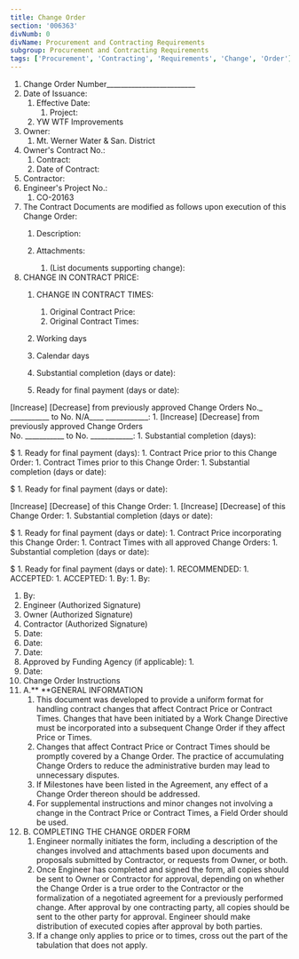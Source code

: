 ```yaml
---
title: Change Order
section: '006363'
divNumb: 0
divName: Procurement and Contracting Requirements
subgroup: Procurement and Contracting Requirements
tags: ['Procurement', 'Contracting', 'Requirements', 'Change', 'Order']
---
```


   1. Change Order Number\_\_\_\_\_\_\_\_\_\_\_\_\_\_\_\_\_\_\_\_\_\_\_\_\_
   1. Date of Issuance:
      1. Effective Date:
            1. Project:
      1. YW WTF Improvements 
   1. Owner:
      1. Mt. Werner Water & San. District
   1. Owner's Contract No.:
      1. Contract:
      1. Date of Contract:
   1. Contractor:
   1. Engineer's Project No.:
      1. CO-20163
1. The Contract Documents are modified as follows upon execution of this Change Order:
      1. Description:
   

   1. Attachments:
      1. (List documents supporting change):
1. CHANGE IN CONTRACT PRICE:
      1. CHANGE IN CONTRACT TIMES:
            1. Original Contract Price:
         1. Original Contract Times:
    1. Working days
    1. Calendar days
    1. Substantial completion (days or date):
 
    1. Ready for final payment (days or date):
 
[Increase] [Decrease] from previously approved Change Orders No.\_ \_\_\_\_\_\_\_\_\_\_\_ to No. N/A\_\_\_\_ \_\_\_\_\_\_\_\_\_\_\_\_:
      1. [Increase] [Decrease] from previously approved Change Orders  
No. \_\_\_\_\_\_\_\_\_\_\_ to No. \_\_\_\_\_\_\_\_\_\_\_\_:
    1. Substantial completion (days):
 
$ 
    1. Ready for final payment (days):
    1. Contract Price prior to this Change Order:
      1. Contract Times prior to this Change Order:
    1. Substantial completion (days or date):
 
$ 
    1. Ready for final payment (days or date):
 
[Increase] [Decrease] of this Change Order:
      1. [Increase] [Decrease] of this Change Order:
    1. Substantial completion (days or date):
 
$ 
    1. Ready for final payment (days or date):
    1. Contract Price incorporating this Change Order:
      1. Contract Times with all approved Change Orders:
    1. Substantial completion (days or date):
 
$ 
    1. Ready for final payment (days or date):
    1. RECOMMENDED:
      1. ACCEPTED:
            1. ACCEPTED:
         1. By:
         1. By:
   1. By:
   1. Engineer (Authorized Signature)
   1. Owner (Authorized Signature)
   1. Contractor (Authorized Signature)
   1. Date:
   1. Date:
   1. Date:
   1. Approved by Funding Agency (if applicable):
    1. 
   1. Date:
1. Change Order Instructions
1. A.**  **GENERAL INFORMATION
	1. This document was developed to provide a uniform format for handling contract changes that affect Contract Price or Contract Times. Changes that have been initiated by a Work Change Directive must be incorporated into a subsequent Change Order if they affect Price or Times.
   1. Changes that affect Contract Price or Contract Times should be promptly covered by a Change Order. The practice of accumulating Change Orders to reduce the administrative burden may lead to unnecessary disputes. 
   1. If Milestones have been listed in the Agreement, any effect of a Change Order thereon should be addressed. 
   1. For supplemental instructions and minor changes not involving a change in the Contract Price or Contract Times, a Field Order should be used. 
1. B. COMPLETING THE CHANGE ORDER FORM
	1. Engineer normally initiates the form, including a description of the changes involved and attachments based upon documents and proposals submitted by Contractor, or requests from Owner, or both. 
   1. Once Engineer has completed and signed the form, all copies should be sent to Owner or Contractor for approval, depending on whether the Change Order is a true order to the Contractor or the formalization of a negotiated agreement for a previously performed change. After approval by one contracting party, all copies should be sent to the other party for approval. Engineer should make distribution of executed copies after approval by both parties. 
   1. If a change only applies to price or to times, cross out the part of the tabulation that does not apply.

